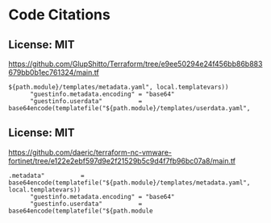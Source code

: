 # Code Citations

## License: MIT
https://github.com/GlupShitto/Terraform/tree/e9ee50294e24f456bb86b883679bb0b1ec761324/main.tf

```
${path.module}/templates/metadata.yaml", local.templatevars))
      "guestinfo.metadata.encoding" = "base64"
      "guestinfo.userdata"          = base64encode(templatefile("${path.module}/templates/userdata.yaml",
```


## License: MIT
https://github.com/daeric/terraform-nc-vmware-fortinet/tree/e122e2ebf597d9e2f21529b5c9d4f7fb96bc07a8/main.tf

```
.metadata"          = base64encode(templatefile("${path.module}/templates/metadata.yaml", local.templatevars))
      "guestinfo.metadata.encoding" = "base64"
      "guestinfo.userdata"          = base64encode(templatefile("${path.module
```

